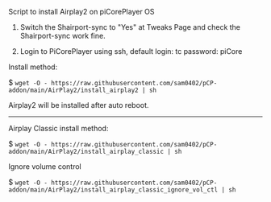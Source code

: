 Script to install Airplay2 on piCorePlayer OS

1. Switch the Shairport-sync to "Yes" at Tweaks Page and check the Shairport-sync work fine.

2. Login to PiCorePlayer using ssh, default login: tc password: piCore

Install method:

$ `wget -O - https://raw.githubusercontent.com/sam0402/pCP-addon/main/AirPlay2/install_airplay2 | sh`

Airplay2 will be installed after auto reboot.

---

Airplay Classic install method:

$ `wget -O - https://raw.githubusercontent.com/sam0402/pCP-addon/main/AirPlay2/install_airplay_classic | sh` 

Ignore volume control

$ `wget -O - https://raw.githubusercontent.com/sam0402/pCP-addon/main/AirPlay2/install_airplay_classic_ignore_vol_ctl | sh`
